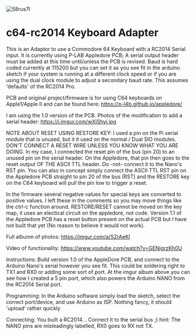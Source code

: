 ![58rus7l](https://user-images.githubusercontent.com/20172602/207116664-d4ca4d4c-cb51-452a-bf97-7e2bc2365fd5.jpeg)

# c64-rc2014 Keyboard Adapter

This is an Adaptor to use a Commodore 64 Keyboard with a RC2014 Serial input. It is currently using P-LAB Appledore PCB; A serial output header must be added at this time until/unless the PCB is revised. Baud is hard coded currently at 115200 but you can set it as you see fit in the arduino sketch if your system is running at a different clock speed or if you are using the dual clock module to adjust a secondary baud rate. This assumes 'defaults' of the RC2014 Pro. 

PCB and original project/firmware is for using C64 keyboards on Apple1/Apple II and can be found here:
https://p-l4b.github.io/appledore/

I am using the 1.0 version of the PCB. Photos of the modification to add a serial header:
https://i.imgur.com/wXjShyj.jpg

NOTE ABOUT RESET USING RESTORE KEY: I used a pin on the Pi serial module that is unused, but it it used on the normal / Dual SIO modules. DON'T CONNECT A RESET WIRE UNLESS YOU KNOW WHAT YOU ARE DOING. In my case, I connected the reset pin of the bus (pin 20) to an unused pin on the serial header. On the Appledore, that pin then goes to the reset output OF THE ASCII TTL header. Do -not- connect it to the Nano's RST pin. You can also in concept simply connect the ASCII TTL RST pin on the Appledore PCB straight to pin 20 of the bus (RST) and the RESTORE key on the C64 keyboard will pull the pin low to trigger a reset.

In the firmware several negative values for special keys are converted to positive values. I left these in the comments so you may move things like the ctrl-c function around. RESTORE/RESET cannot be moved on the key map, it uses an electical circuit on the appledore, not code. Version 1.1 of the Appledore PCB has a reset button present on the actual PCB but I have not built that yet (No reason to believe it would not work).

Full albunm of photos:
https://imgur.com/a/SZrAeKl

Video of functionality:
https://www.youtube.com/watch?v=GENigrzKh0U

Instructions:
Build version 1.0 of the AppleDore PCB, and connect to the Arduino Nano's serial however you see fit. This could be soldering right to TX1 and RX0 or adding some sort of port. At the imgur album above you can see how I created a 5 pin port, which also powers the Arduino NANO from the RC2014 Serial port.

Programming:
In the Arduino software simply load the sketch, select the correct port/device, and use Arduino as ISP. Nothing fancy, it should 'upload' rather quickly

Connecting:
You built a RC2014... Connect it to the serial bus ;)
hint: The NANO pins are misleadingly labelled, RX0 goes to RX not TX.
